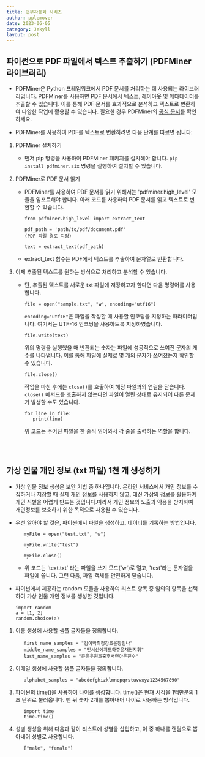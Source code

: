 ```yaml
---
title: 업무자동화 시리즈
author: pplemover
date: 2023-06-05
category: Jekyll
layout: post
---
```


## 파이썬으로 PDF 파일에서 텍스트 추출하기 (PDFMiner 라이브러리)

- PDFMiner은 Python 프레임워크에서 PDF 문서를 처리하는 데 사용되는 라이브러리입니다. PDFMiner를 사용하면 PDF 문서에서 텍스트, 레이아웃 및 메타데이터를 추출할 수 있습니다. 이를 통해 PDF 문서를 효과적으로 분석하고 텍스트로 변환하여 다양한 작업에 활용할 수 있습니다. 필요한 경우 PDFMiner의 [공식 문서](https://pdfminersix.readthedocs.io/)를 확인하세요. 

- PDFMiner를 사용하여 PDF를 텍스트로 변환하려면 다음 단계를 따르면 됩니다:

1. PDFMiner 설치하기
   - 먼저 pip 명령을 사용하여 PDFMiner 패키지를 설치해야 합니다. `pip install pdfminer.six` 명령을 실행하여 설치할 수 있습니다.
  
2. PDFMiner로 PDF 문서 읽기
   - PDFMiner를 사용하여 PDF 문서를 읽기 위해서는 'pdfminer.high_level' 모듈을 임포트해야 합니다. 아래 코드를 사용하여 PDF 문서를 읽고 텍스트로 변환할 수 있습니다.
      ```
      from pdfminer.high_level import extract_text

      pdf_path = 'path/to/pdf/document.pdf'
      (PDF 파일 경로 지정)

      text = extract_text(pdf_path)
      ```
    - extract_text 함수는 PDF에서 텍스트를 추출하여 문자열로 반환합니다. 

3. 이제 추출된 텍스트를 원하는 방식으로 처리하고 분석할 수 있습니다. 
   - 단, 추출된 텍스트를 새로운 txt 파일에 저장하고자 한다면 다음 명령어를 사용합니다.  
      ```
      file = open("sample.txt", "w", encoding="utf16")
      ```
      `encoding="utf16"`은 파일을 작성할 때 사용할 인코딩을 지정하는 파라미터입니다. 여기서는 UTF-16 인코딩을 사용하도록 지정하였습니다. 

      ```
      file.write(text)
      ```
      위의 명령을 실행했을 때 반환되는 숫자는 파일에 성공적으로 쓰여진 문자의 개수를 나타냅니다. 이를 통해 파일에 실제로 몇 개의 문자가 쓰여졌는지 확인할 수 있습니다.

      ```
      file.close()
      ```
      작업을 마친 후에는 `close()`를 호출하여 해당 파일과의 연결을 닫습니다. `close()` 메서드를 호출하지 않는다면 파일이 열린 상태로 유지되어 다른 문제가 발생할 수도 있습니다. 

      ```
      for line in file:
         print(line)
      ```
      위 코드는 주어진 파일을 한 줄씩 읽어와서 각 줄을 출력하는 역할을 합니다. 

<br>
<br>


## 가상 인물 개인 정보 (txt 파일) 1천 개 생성하기

- 가상 인물 정보 생성은 보안 기법 중 하나입니다. 온라인 서비스에서 개인 정보를 수집하거나 저장할 때 실제 개인 정보를 사용하지 않고, 대신 가상의 정보를 활용하여 개인 식별을 어렵게 만드는 것입니다.따라서 개인 정보의 노출과 악용을 방지하여 개인정보를 보호하기 위한 목적으로 사용될 수 있습니다. 

- 우선 알아야 할 것은, 파이썬에서 파일을 생성하고, 데이터를 기록하는 방법입니다. 
   ```
      myFile = open("test.txt", "w")

      myFile.write("test")

      myFile.close()
   ```  

   - 위 코드는 'text.txt' 라는 파일을 쓰기 모드('w')로 열고, 'test'라는 문자열을 파일에 씁니다. 그런 다음, 파일 객체를 안전하게 닫습니다. 

- 파이썬에서 제공하는 random 모듈을 사용하여 리스트 항목 중 임의의 항목을 선택하여 가상 인물 개인 정보를 생성할 것입니다.
   ```
   import random
   a = [1, 2]
   random.choice(a)
   ```


1. 이름 생성에 사용할 샘플 글자들을 정의합니다. 
      ```
         first_name_samples = "김이박최정강조윤장임나"
         middle_name_samples = "민서선예지도하주윤채현지휘"
         last_name_samples = "준윤우원호홍후서연아은진수"
      ```
2. 이메일 생성에 사용할 샘플 글자들을 정의합니다. 
      ```
         alphabet_samples = "abcdefghizklmnopqrstuvwxyz1234567890"
      ```
3. 파이썬의 time()을 사용하여 나이를 생성합니다. time()은 현재 시각을 1백만분의 1초 단위로 불러옵니다. 맨 뒤 숫자 2개를 뽑아내어 나이로 사용하는 방식입니다. 
      ```
         import time
         time.time()
      ```
4. 성별 생성을 위해 다음과 같이 리스트에 성별을 삽입하고, 이 중 하나를 랜덤으로 뽑아내어 성별로 사용합니다. 
      ```
         ["male", "female"]
      ```

<br>
<br>